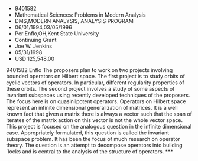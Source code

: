 
* 9401582
* Mathematical Sciences: Problems in Modern Analysis
* DMS,MODERN ANALYSIS, ANALYSIS PROGRAM
* 06/01/1994,03/05/1996
* Per Enflo,OH,Kent State University
* Continuing Grant
* Joe W. Jenkins
* 05/31/1998
* USD 125,548.00

9401582 Enflo The proposers plan to work on two projects involving bounded
operators on Hilbert space. The first project is to study orbits of cyclic
vectors of operators. In particular, different regularity properties of these
orbits. The second project involves a study of some aspects of invariant
subspaces using recently developed techniques of the proposers. The focus here
is on quasinilpotent operators. Operators on Hilbert space represent an infinite
dimensional generalization of matrices. It is a well known fact that given a
matrix there is always a vector such that the span of iterates of the matrix
action on this vector is not the whole vector space. This project is focused on
the analogous question in the infinite dimensional case. Appropriately
formulated, this question is called the invariant subspace problem. It has been
the focus of much research on operator theory. The question is an attempt to
decompose operators into building `locks and is central to the analysis of the
structure of operators. ***
